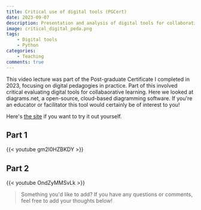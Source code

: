 ```yaml
---
title: Critical use of digital tools (PGCert)
date: 2023-09-07
description: Presentation and analysis of digital tools for collaborative learning.
image: critical_digital_peda.png
tags: 
    - Digital tools
    - Python
categories:
    - Teaching
comments: true
---
```


This video lecture was part of the Post-graduate Certificate I completed in 2023, focusing on digital pedagogies in practice. Part of this involved critical evaluating digital tools for collabaorative learning. Here we looked at diagrams.net, a open-source, cloud-based diagramming software. If you're an educator or facilitator this tool would certainly be of interest to you!

Here's [the site](https://www.drawio.com/) if you want to try it out yourself.

## Part 1

{{< youtube gm2l0HZBKDY >}}

## Part 2

{{< youtube OndZyMMSvLk >}}

> Something you'd like to add? If you have any questions or comments, feel free to add your thoughts below!
